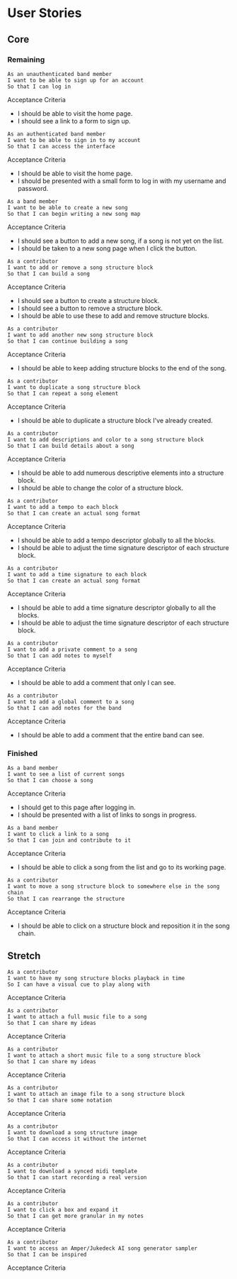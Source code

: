 # User Stories

## Core
### Remaining

```no-highlight
As an unauthenticated band member
I want to be able to sign up for an account
So that I can log in
```
Acceptance Criteria
- I should be able to visit the home page.
- I should see a link to a form to sign up.

```no-highlight
As an authenticated band member
I want to be able to sign in to my account
So that I can access the interface
```

Acceptance Criteria
- I should be able to visit the home page.
- I should be presented with a small form to log in with my username and password.

```no-highlight
As a band member
I want to be able to create a new song
So that I can begin writing a new song map
```

Acceptance Criteria
- I should see a button to add a new song, if a song is not yet on the list.
- I should be taken to a new song page when I click the button.

```no-highlight
As a contributor
I want to add or remove a song structure block
So that I can build a song
```

Acceptance Criteria
- I should see a button to create a structure block.
- I should see a button to remove a structure block.
- I should be able to use these to add and remove structure blocks.

```no-highlight
As a contributor
I want to add another new song structure block
So that I can continue building a song
```

Acceptance Criteria
- I should be able to keep adding structure blocks to the end of the song.

```no-highlight
As a contributor
I want to duplicate a song structure block
So that I can repeat a song element
```

Acceptance Criteria
- I should be able to duplicate a structure block I've already created.

```no-highlight
As a contributor
I want to add descriptions and color to a song structure block
So that I can build details about a song
```

Acceptance Criteria
- I should be able to add numerous descriptive elements into a structure block.
- I should be able to change the color of a structure block.

```no-highlight
As a contributor
I want to add a tempo to each block
So that I can create an actual song format
```

Acceptance Criteria
- I should be able to add a tempo descriptor globally to all the blocks.  
- I should be able to adjust the time signature descriptor of each structure block.

```no-highlight
As a contributor
I want to add a time signature to each block
So that I can create an actual song format
```

Acceptance Criteria
- I should be able to add a time signature descriptor globally to all the blocks.  
- I should be able to adjust the time signature descriptor of each structure block.

```no-highlight
As a contributor
I want to add a private comment to a song
So that I can add notes to myself
```

Acceptance Criteria
- I should be able to add a comment that only I can see.

```no-highlight
As a contributor
I want to add a global comment to a song
So that I can add notes for the band
```

Acceptance Criteria
- I should be able to add a comment that the entire band can see.

### Finished
```no-highlight
As a band member
I want to see a list of current songs
So that I can choose a song
```

Acceptance Criteria
- I should get to this page after logging in.
- I should be presented with a list of links to songs in progress.


```no-highlight
As a band member
I want to click a link to a song
So that I can join and contribute to it
```

Acceptance Criteria
- I should be able to click a song from the list and go to its working page.


```no-highlight
As a contributor
I want to move a song structure block to somewhere else in the song chain
So that I can rearrange the structure
```

Acceptance Criteria
- I should be able to click on a structure block and reposition it in the song chain.

## Stretch

```no-highlight
As a contributor
I want to have my song structure blocks playback in time
So I can have a visual cue to play along with
```

Acceptance Criteria

```no-highlight
As a contributor
I want to attach a full music file to a song
So that I can share my ideas
```

Acceptance Criteria

```no-highlight
As a contributor
I want to attach a short music file to a song structure block
So that I can share my ideas
```

Acceptance Criteria

```no-highlight
As a contributor
I want to attach an image file to a song structure block
So that I can share some notation
```

Acceptance Criteria

```no-highlight
As a contributor
I want to download a song structure image
So that I can access it without the internet
```

Acceptance Criteria

```no-highlight
As a contributor
I want to download a synced midi template
So that I can start recording a real version
```

Acceptance Criteria

```no-highlight
As a contributor
I want to click a box and expand it
So that I can get more granular in my notes
```

Acceptance Criteria

```no-highlight
As a contributor
I want to access an Amper/Jukedeck AI song generator sampler
So that I can be inspired
```

Acceptance Criteria
